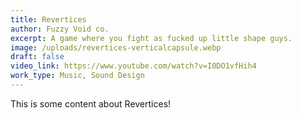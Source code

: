 ```yaml
---
title: Revertices
author: Fuzzy Void co.
excerpt: A game where you fight as fucked up little shape guys.
image: /uploads/revertices-verticalcapsule.webp
draft: false
video_link: https://www.youtube.com/watch?v=I0DO1vfHih4
work_type: Music, Sound Design
---
```

This is some content about Revertices!